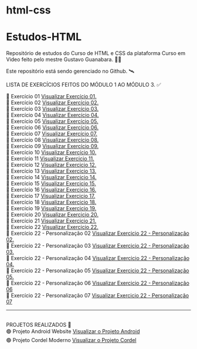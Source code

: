 # html-css
# Estudos-HTML

Repositório de estudos do Curso de HTML e CSS da plataforma Curso em Video feito pelo mestre Gustavo Guanabara. 👨‍💻
<br>

Este repositório está sendo gerenciado no Github. 🛰️
<br>

LISTA DE EXERCÍCIOS FEITOS DO MÓDULO 1 AO MÓDULO 3. ✅
<br>

🔘 Exercício 01
<a href="https://miguelsantosdev.github.io/Estudos-HTML/Exercicios CeV/ex001/indexCeV.html"> Visualizar Exercício 01.</a>
<br>
🔘 Exercício 02
<a href="https://miguelsantosdev.github.io/Estudos-HTML/Exercicios%20CeV/ex002/indexcev002.html">Visualizar Exercício 02.</a>
<br>
🔘 Exercício 03
<a href="https://miguelsantosdev.github.io/Estudos-HTML/Exercicios CeV/ex003/ex003cev.html">Visualizar Exercício 03.</a>
<br>
🔘 Exercício 04
<a href="https://miguelsantosdev.github.io/Estudos-HTML/Exercicios CeV/ex004/ex004cev.html">Visualizar Exercício 04.</a>
<br>
🔘 Exercício 05
<a href="https://miguelsantosdev.github.io/Estudos-HTML/Exercicios CeV/ex006/ex006cev.html">Visualizar Exercício 05.</a>
<br>
🔘 Exercício 06
<a href="https://miguelsantosdev.github.io/Estudos-HTML/Exercicios CeV/ex007/ex007cev.html">Visualizar Exercício 06.</a>
<br>
🔘 Exercício 07
<a href="https://miguelsantosdev.github.io/Estudos-HTML/Exercicios CeV/ex008/ex008cev.html">Visualizar Exercício 07.</a>
<br>
🔘 Exercício 08
<a href="https://miguelsantosdev.github.io/Estudos-HTML/Exercicios CeV/ex009/ex009cev.html">Visualizar Exercício 08.</a>
<br>
🔘 Exercício 09
<a href="https://miguelsantosdev.github.io/Estudos-HTML/Exercicios CeV/ex010/ex010cev.html">Visualizar Exercício 09.</a>
<br>
🔘 Exercício 10
<a href="https://miguelsantosdev.github.io/Estudos-HTML/Exercicios CeV/ex011/ex011cev.html">Visualizar Exercício 10.</a>
<br>
🔘 Exercício 11
<a href="https://miguelsantosdev.github.io/Estudos-HTML/Exercicios CeV/ex012/ex012.html">Visualizar Exercicio 11.</a>
<br>
🔘 Exercício 12
<a href="https://miguelsantosdev.github.io/Estudos-HTML/Exercicios CeV/ex012/ex012.html">Visualizar Exercicio 12.</a>
<br>
🔘 Exercício 13
<a href="https://miguelsantosdev.github.io/Estudos-HTML/Exercicios CeV/ex013/ex013cev.html">Visualizar Exercicio 13.</a>
<br>
🔘 Exercício 14
<a href="https://miguelsantosdev.github.io/Estudos-HTML/Exercicios CeV/ex014/ex014cev.html">Visualizar Exercicio 14.</a>
<br>
🔘 Exercício 15
<a href="https://miguelsantosdev.github.io/Estudos-HTML/Exercicios CeV/ex015/ex015cev.html">Visualizar Exercicio 15.</a>
<br>
🔘 Exercício 16
<a href="https://miguelsantosdev.github.io/Estudos-HTML/Exercicios CeV/ex016/ex016cev.html">Visualizar Exercicio 16.</a>
<br>
🔘 Exercício 17
<a href="https://miguelsantosdev.github.io/Estudos-HTML/Exercicios CeV/ex019/ex019cev.html">Visualizar Exercicio 17.</a>
<br>
🔘 Exercício 18
<a href="https://miguelsantosdev.github.io/Estudos-HTML/Exercicios CeV/ex020/ex020cev.html">Visualizar Exercicio 18.</a>
<br>
🔘 Exercício 19
<a href="https://miguelsantosdev.github.io/Estudos-HTML/Exercicios CeV/ex021/ex021cev.html">Visualizar Exercicio 19.</a>
<br>
🔘 Exercício 20
<a href="https://miguelsantosdev.github.io/Estudos-HTML/Exercicios CeV/ex020/ex020cev.html">Visualizar Exercicio 20.</a>
<br>
🔘 Exercício 21
<a href="https://miguelsantosdev.github.io/Estudos-HTML/Exercicios CeV/ex021/ex021cev.html">Visualizar Exercicio 21.</a>
<br>
🔘 Exercício 22 
<a href="https://miguelsantosdev.github.io/Estudos-HTML/Exercicios CeV/ex022/imagens/fundo001.html">Visualizar Exercicio 22.</a>
<br>
🔘 Exercício 22 - Personalização 02
<a href="https://miguelsantosdev.github.io/Estudos-HTML/Exercicios CeV/ex022/imagens/fundo002.html">Visualizar Exercicio 22 - Personalização 02.</a>
<br>
🔘 Exercício 22 - Personalização 03
<a href="https://miguelsantosdev.github.io/Estudos-HTML/Exercicios CeV/ex022/imagens/fundo003.html">Visualizar Exercicio 22 - Personalização 03.</a>
<br>
🔘 Exercício 22 - Personalização 04
<a href="https://miguelsantosdev.github.io/Estudos-HTML/Exercicios CeV/ex022/imagens/fundo004.html">Visualizar Exercicio 22 - Personalização 04.</a>
<br>
🔘 Exercício 22 - Personalização 05
<a href="https://miguelsantosdev.github.io/Estudos-HTML/Exercicios CeV/ex022/imagens/fundo005.html">Visualizar Exercicio 22 - Personalização 05.</a>
<br>
🔘 Exercício 22 - Personalização 06
<a href="https://miguelsantosdev.github.io/Estudos-HTML/Exercicios CeV/ex022/imagens/fundo006.html">Visualizar Exercicio 22 - Personalização 06</a>
<br>
🔘 Exercício 22 - Personalização 07
<a href="https://miguelsantosdev.github.io/Estudos-HTML/Exercicios CeV/ex022/imagens/fundo007.html">Visualizar Exercicio 22 - Personalização 07</a>
<br>
<hr>
<br>
PROJETOS REALIZADOS 🚀
<br>
🟢 Projeto Android Website 
<a href="https://miguelsantosdev.github.io/Estudos-HTML/des010ProjetoWebsite/010projetowebsite.html">Visualizar o Projeto Android </a>
<br>
🟢 Projeto Cordel Moderno 
<a href="https://miguelsantosdev.github.io/Estudos-HTML/des012ProjetoCordel/projetocordel.html">Visualizar o Projeto Cordel </a>
<br>
